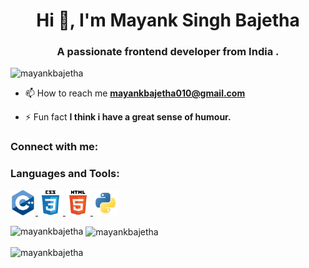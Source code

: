<h1 align="center">Hi 👋, I'm Mayank Singh Bajetha</h1>
<h3 align="center">A passionate frontend developer from India .</h3>

<p align="left"> <img src="https://komarev.com/ghpvc/?username=mayankbajetha&label=Profile%20views&color=0e75b6&style=flat" alt="mayankbajetha" /> </p>

- 📫 How to reach me **mayankbajetha010@gmail.com**

- ⚡ Fun fact **I think i have a great sense of humour.**

<h3 align="left">Connect with me:</h3>
<p align="left">
</p>

<h3 align="left">Languages and Tools:</h3>
<p align="left"> <a href="https://www.w3schools.com/cpp/" target="_blank" rel="noreferrer"> <img src="https://raw.githubusercontent.com/devicons/devicon/master/icons/cplusplus/cplusplus-original.svg" alt="cplusplus" width="40" height="40"/> </a> <a href="https://www.w3schools.com/css/" target="_blank" rel="noreferrer"> <img src="https://raw.githubusercontent.com/devicons/devicon/master/icons/css3/css3-original-wordmark.svg" alt="css3" width="40" height="40"/> </a> <a href="https://www.w3.org/html/" target="_blank" rel="noreferrer"> <img src="https://raw.githubusercontent.com/devicons/devicon/master/icons/html5/html5-original-wordmark.svg" alt="html5" width="40" height="40"/> </a> <a href="https://www.python.org" target="_blank" rel="noreferrer"> <img src="https://raw.githubusercontent.com/devicons/devicon/master/icons/python/python-original.svg" alt="python" width="40" height="40"/> </a> </p>

<p><img align="left" src="https://github-readme-stats.vercel.app/api/top-langs?username=mayankbajetha&show_icons=true&locale=en&layout=compact" alt="mayankbajetha" /></p>

<p>&nbsp;<img align="center" src="https://github-readme-stats.vercel.app/api?username=mayankbajetha&show_icons=true&locale=en" alt="mayankbajetha" /></p>

<p><img align="center" src="https://github-readme-streak-stats.herokuapp.com/?user=mayankbajetha&" alt="mayankbajetha" /></p>

